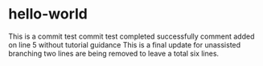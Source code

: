 # hello-world
This is a commit test
commit test completed successfully
comment added on line 5 without tutorial guidance
This is a final update for unassisted branching
two lines are being removed to leave a total six lines.
